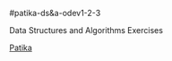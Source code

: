 #patika-ds&a-odev1-2-3

Data Structures and Algorithms Exercises

[Patika](https://academy.patika.dev/tr/@alpk)
